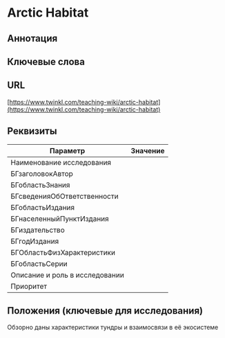 # Arctic Habitat

## Аннотация

## Ключевые слова

## URL

[https://www.twinkl.com/teaching-wiki/arctic-habitat](https://www.twinkl.com/teaching-wiki/arctic-habitat)

## Реквизиты

| Параметр                       | Значение |
| ------------------------------ | -------- |
| Наименование исследования      |          |
| БГзаголовокАвтор               |          |
| БГобластьЗнания                |          |
| БГсведенияОбОтветственности    |          |
| БГобластьИздания               |          |
| БГнаселенныйПунктИздания       |          |
| БГиздательство                 |          |
| БГгодИздания                   |          |
| БГОбластьФизХарактеристики     |          |
| БГобластьСерии                 |          |
| Описание и роль в исследовании |          |
| Приоритет                      |          |

## Положения (ключевые для исследования)

Обзорно даны характеристики тундры и взаимосвязи в её экосистеме
